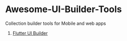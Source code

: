 # Awesome-UI-Builder-Tools
Collection builder tools for Mobile and web apps 

1. [Flutter UI Builder ](https://www.widgetmaker.dev/)
